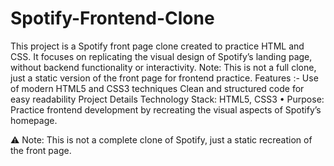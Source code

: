 # Spotify-Frontend-Clone
This project is a Spotify front page clone created to practice HTML and CSS. It focuses on replicating the visual design of Spotify’s landing page, without backend functionality or interactivity. Note: This is not a full clone, just a static version of the front page for frontend practice.
Features :-
Use of modern HTML5 and CSS3 techniques
Clean and structured code for easy readability
Project Details
Technology Stack: HTML5, CSS3
	•	Purpose: Practice frontend development by recreating the visual aspects of Spotify’s homepage.

⚠️ Note: This is not a complete clone of Spotify, just a static recreation of the front page.

